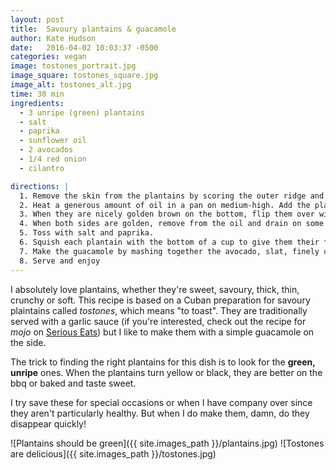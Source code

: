 ```yaml
---
layout: post
title:  Savoury plantains & guacamole
author: Kate Hudson
date:   2016-04-02 10:03:37 -0500
categories: vegan
image: tostones_portrait.jpg
image_square: tostones_square.jpg
image_alt: tostones_alt.jpg
time: 30 min
ingredients:
  - 3 unripe (green) plantains
  - salt
  - paprika
  - sunflower oil
  - 2 avocados
  - 1/4 red onion
  - cilantro

directions: |
  1. Remove the skin from the plantains by scoring the outer ridge and peeling away the skin (this takes some practice).  Chop them into slices, about 3 centimetres thick. The thinner they are, the faster they cook.
  2. Heat a generous amount of oil in a pan on medium-high. Add the plantains to the pan.
  3. When they are nicely golden brown on the bottom, flip them over with some tongs.
  4. When both sides are golden, remove from the oil and drain on some paper towels.
  5. Toss with salt and paprika.
  6. Squish each plantain with the bottom of a cup to give them their flattened shape. Don't squish too hard!
  7. Make the guacamole by mashing together the avocado, slat, finely chopped red onion, and chopped cilantro.
  8. Serve and enjoy
---
```


I absolutely love plantains, whether they're sweet, savoury, thick, thin, crunchy or soft. This recipe is based on a Cuban preparation for savoury plaintains called *tostones*, which means "to toast". They are traditionally served with a garlic sauce (if you're interested, check out the recipe for *mojo* on [Serious Eats](http://www.seriouseats.com/recipes/2011/06/sauced-mojo-sauce-condiments-recipe.html)) but I like to make them with a simple guacamole on the side.

The trick to finding the right plantains for this dish is to look for the **green, unripe** ones. When the plantains turn yellow or black, they are better on the bbq or baked and taste sweet.

I try save these for special occasions or when I have company over since they aren't particularly healthy. But when I do make them, damn, do they disappear quickly!

![Plantains should be green]({{ site.images_path }}/plantains.jpg)
![Tostones are delicious]({{ site.images_path }}/tostones.jpg)
